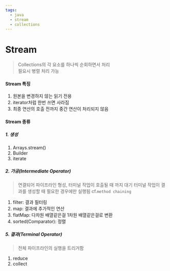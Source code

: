 ```yaml
---
tags:
  - java
  - stream
  - collections
---
```

# Stream
> Collections의 각 요소를 하나씩 순회하면서 처리 <br/>
> 필요시 병렬 처리 가능 <br/>

#### Stream 특징
1. 원본을 변경하지 않는 읽기 전용
2. iterator처럼 한번 쓰면 사라짐
3. 최종 연산의 호출 전까지 중간 연산이 처리되지 않음

#### Stream 종류
##### 1. 생성
1. Arrays.stream()
2. Builder
3. iterate
##### 2. 가공(Intermediate Operator)
> 연결되어 파이프라인 형성, 터미널 작업이 호출될 때 까지 대기
> 터미널 작업이 결과를 생성할 때 필요한 경우에만 실행됨
> cf.`method chaining`
1. filter: 결과 필터링
2. map: 결과에 추가적인 연산
3. flatMap: 다차원 배열같은걸 1차원 배열같은걸로 변환
4. sorted(Comparator): 정렬
##### 5. 결과(Terminal Operator)
> 전체 파이프라인의 실행을 트리거함
1. reduce
2. collect


